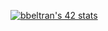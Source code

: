 <a href="https://github.com/JaeSeoKim/badge42"><img src="https://badge42.vercel.app/api/v2/cljskwov1003108l2tjaqsw43/stats?cursusId=21&coalitionId=66" alt="bbeltran's 42 stats" /></a>
